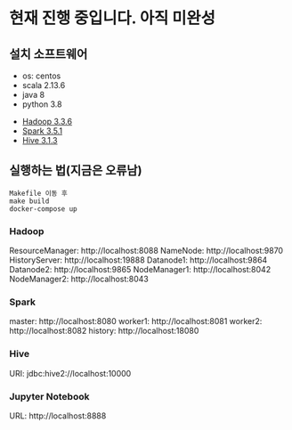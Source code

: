 # 현재 진행 중입니다. 아직 미완성

## 설치 소프트웨어

- os: centos
- scala 2.13.6
- java 8
- python 3.8

* [Hadoop 3.3.6](https://hadoop.apache.org/)
* [Spark 3.5.1](https://spark.apache.org/)
* [Hive 3.1.3](http://hive.apache.org/)

## 실행하는 법(지금은 오류남)

```
Makefile 이동 후
make build
docker-compose up
```

### Hadoop

ResourceManager: http://localhost:8088
NameNode: http://localhost:9870
HistoryServer: http://localhost:19888
Datanode1: http://localhost:9864
Datanode2: http://localhost:9865
NodeManager1: http://localhost:8042
NodeManager2: http://localhost:8043

### Spark

master: http://localhost:8080
worker1: http://localhost:8081
worker2: http://localhost:8082
history: http://localhost:18080

### Hive

URI: jdbc:hive2://localhost:10000

### Jupyter Notebook

URL: http://localhost:8888
